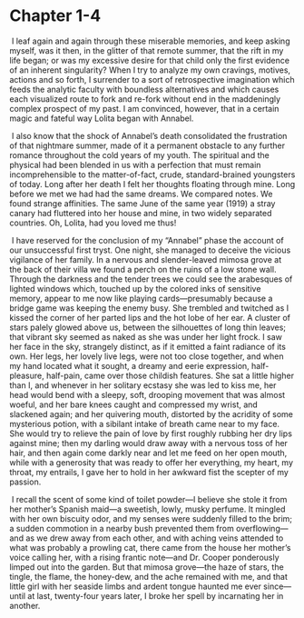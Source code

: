 # Chapter 1-4

​    I leaf again and again through these miserable memories, and keep asking myself, was it then, in the glitter of that remote summer, that the rift in my life began; or was my excessive desire for that child only the first evidence of an inherent singularity? When I try to analyze my own cravings, motives, actions and so forth, I surrender to a sort of retrospective imagination which feeds the analytic faculty with boundless alternatives and which causes each visualized route to fork and re-fork without end in the maddeningly complex prospect of my past. I am convinced, however, that in a certain magic and fateful way Lolita began with Annabel.

​    I also know that the shock of Annabel’s death consolidated the frustration of that nightmare summer, made of it a permanent obstacle to any further romance throughout the cold years of my youth. The spiritual and the physical had been blended in us with a perfection that must remain incomprehensible to the matter-of-fact, crude, standard-brained youngsters of today. Long after her death I felt her thoughts floating through mine. Long before we met we had had the same dreams. We compared notes. We found strange affinities. The same June of the same year (1919) a stray canary had fluttered into her house and mine, in two widely separated countries. Oh, Lolita, had you loved me thus!

​    I have reserved for the conclusion of my “Annabel” phase the account of our unsuccessful first tryst. One night, she managed to deceive the vicious vigilance of her family. In a nervous and slender-leaved mimosa grove at the back of their villa we found a perch on the ruins of a low stone wall. Through the darkness and the tender trees we could see the arabesques of lighted windows which, touched up by the colored inks of sensitive memory, appear to me now like playing cards—presumably because a bridge game was keeping the enemy busy. She trembled and twitched as I kissed the corner of her parted lips and the hot lobe of her ear. A cluster of stars palely glowed above us, between the silhouettes of long thin leaves; that vibrant sky seemed as naked as she was under her light frock. I saw her face in the sky, strangely distinct, as if it emitted a faint radiance of its own. Her legs, her lovely live legs, were not too close together, and when my hand located what it sought, a dreamy and eerie expression, half-pleasure, half-pain, came over those childish features. She sat a little higher than I, and whenever in her solitary ecstasy she was led to kiss me, her head would bend with a sleepy, soft, drooping movement that was almost woeful, and her bare knees caught and compressed my wrist, and slackened again; and her quivering mouth, distorted by the acridity of some mysterious potion, with a sibilant intake of breath came near to my face. She would try to relieve the pain of love by first roughly rubbing her dry lips against mine; then my darling would draw away with a nervous toss of her hair, and then again come darkly near and let me feed on her open mouth, while with a generosity that was ready to offer her everything, my heart, my throat, my entrails, I gave her to hold in her awkward fist the scepter of my passion.

​    I recall the scent of some kind of toilet powder—I believe she stole it from her mother’s Spanish maid—a sweetish, lowly, musky perfume. It mingled with her own biscuity odor, and my senses were suddenly filled to the brim; a sudden commotion in a nearby bush prevented them from overflowing— and as we drew away from each other, and with aching veins attended to what was probably a prowling cat, there came from the house her mother’s voice calling her, with a rising frantic note—and Dr. Cooper ponderously limped out into the garden. But that mimosa grove—the haze of stars, the tingle, the flame, the honey-dew, and the ache remained with me, and that little girl with her seaside limbs and ardent tongue haunted me ever since—until at last, twenty-four years later, I broke her spell by incarnating her in another.